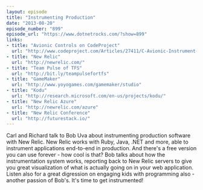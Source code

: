 ```yaml
---
layout: episode
title: "Instrumenting Production"
date: "2013-08-20"
episode_number: "899"
episode_url: "https://www.dotnetrocks.com/?show=899"
links:
- title: "Avionic Controls on CodeProject"
  url: "http://www.codeproject.com/Articles/27411/C-Avionic-Instrument-Controls"
- title: "New Relic"
  url: "http://newrelic.com/"
- title: "Team Pulse of TFS"
  url: "http://bit.ly/teampulsefortfs"
- title: "GameMaker"
  url: "http://www.yoyogames.com/gamemaker/studio"
- title: "Kodu"
  url: "http://research.microsoft.com/en-us/projects/kodu/"
- title: "New Relic Azure"
  url: "http://newrelic.com/azure"
- title: "New Relic Conference"
  url: "http://futurestack.io/"
---
```


Carl and Richard talk to Bob Uva about instrumenting production software with New Relic. New Relic works with Ruby, Java, .NET and more, able to instrument applications end-to-end in production. And there's a free version you can use forever - how cool is that? Bob talks about how the instrumentation system works, reporting back to New Relic servers to give you great visualization of what is actually going on in your web application. Listen also for a great digression on engaging kids with programming also - another passion of Bob's. It's time to get instrumented!
